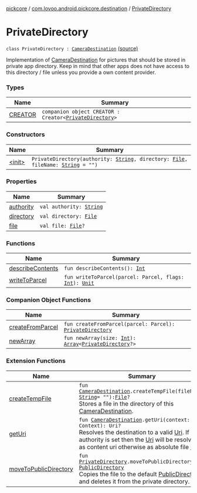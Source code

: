 [pickcore](../../index.md) / [com.lovoo.android.pickcore.destination](../index.md) / [PrivateDirectory](./index.md)

# PrivateDirectory

`class PrivateDirectory : `[`CameraDestination`](../../com.lovoo.android.pickcore.contract/-camera-destination/index.md) [(source)](https://github.com/lovoo/android-pickpic/blob/master/pickcore/src/main/kotlin/com/lovoo/android/pickcore/destination/PrivateDirectory.kt#L15)

Implementation of [CameraDestination](../../com.lovoo.android.pickcore.contract/-camera-destination/index.md) for pictures that should be stored in private app directory.
Keep in mind that other apps does not have access to this directory / file
unless you provide a own content provider.

### Types

| Name | Summary |
|---|---|
| [CREATOR](-c-r-e-a-t-o-r/index.md) | `companion object CREATOR : Creator<`[`PrivateDirectory`](./index.md)`>` |

### Constructors

| Name | Summary |
|---|---|
| [&lt;init&gt;](-init-.md) | `PrivateDirectory(authority: `[`String`](https://kotlinlang.org/api/latest/jvm/stdlib/kotlin/-string/index.html)`, directory: `[`File`](https://docs.oracle.com/javase/8/docs/api/java/io/File.html)`, fileName: `[`String`](https://kotlinlang.org/api/latest/jvm/stdlib/kotlin/-string/index.html)` = "")` |

### Properties

| Name | Summary |
|---|---|
| [authority](authority.md) | `val authority: `[`String`](https://kotlinlang.org/api/latest/jvm/stdlib/kotlin/-string/index.html) |
| [directory](directory.md) | `val directory: `[`File`](https://docs.oracle.com/javase/8/docs/api/java/io/File.html) |
| [file](file.md) | `val file: `[`File`](https://docs.oracle.com/javase/8/docs/api/java/io/File.html)`?` |

### Functions

| Name | Summary |
|---|---|
| [describeContents](describe-contents.md) | `fun describeContents(): `[`Int`](https://kotlinlang.org/api/latest/jvm/stdlib/kotlin/-int/index.html) |
| [writeToParcel](write-to-parcel.md) | `fun writeToParcel(parcel: Parcel, flags: `[`Int`](https://kotlinlang.org/api/latest/jvm/stdlib/kotlin/-int/index.html)`): `[`Unit`](https://kotlinlang.org/api/latest/jvm/stdlib/kotlin/-unit/index.html) |

### Companion Object Functions

| Name | Summary |
|---|---|
| [createFromParcel](create-from-parcel.md) | `fun createFromParcel(parcel: Parcel): `[`PrivateDirectory`](./index.md) |
| [newArray](new-array.md) | `fun newArray(size: `[`Int`](https://kotlinlang.org/api/latest/jvm/stdlib/kotlin/-int/index.html)`): `[`Array`](https://kotlinlang.org/api/latest/jvm/stdlib/kotlin/-array/index.html)`<`[`PrivateDirectory`](./index.md)`?>` |

### Extension Functions

| Name | Summary |
|---|---|
| [createTempFile](../../com.lovoo.android.pickcore.contract/create-temp-file.md) | `fun `[`CameraDestination`](../../com.lovoo.android.pickcore.contract/-camera-destination/index.md)`.createTempFile(fileName: `[`String`](https://kotlinlang.org/api/latest/jvm/stdlib/kotlin/-string/index.html)` = ""): `[`File`](https://docs.oracle.com/javase/8/docs/api/java/io/File.html)`?`<br>Stores a file in the directory of this [CameraDestination](../../com.lovoo.android.pickcore.contract/-camera-destination/index.md). |
| [getUri](../../com.lovoo.android.pickcore.contract/get-uri.md) | `fun `[`CameraDestination`](../../com.lovoo.android.pickcore.contract/-camera-destination/index.md)`.getUri(context: Context): Uri?`<br>Resolves the destination to a valid [Uri](#). If authority is set then the [Uri](#) will be resolved as content uri otherwise as absolute file [Uri](#). |
| [moveToPublicDirectory](../move-to-public-directory.md) | `fun `[`PrivateDirectory`](./index.md)`.moveToPublicDirectory(): `[`PublicDirectory`](../-public-directory/index.md)<br>Copies the file to the default [PublicDirectory](../-public-directory/index.md) and deletes it from the private directory. |
